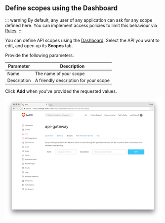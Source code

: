 ## Define scopes using the Dashboard

::: warning
By default, any user of any application can ask for any scope defined here. You can implement access policies to limit this behaviour via [Rules](/rules).
:::

You can define API scopes using the [Dashboard](${manage_url}/#/apis). Select the API you want to edit, and open up its **Scopes** tab.

Provide the following parameters:

| Parameter | Description |
| - | - |
| Name | The name of your scope |
| Description | A friendly description for your scope |

Click **Add** when you've provided the requested values.

![API Scopes](/media/articles/scopes/api-scopes.png)
